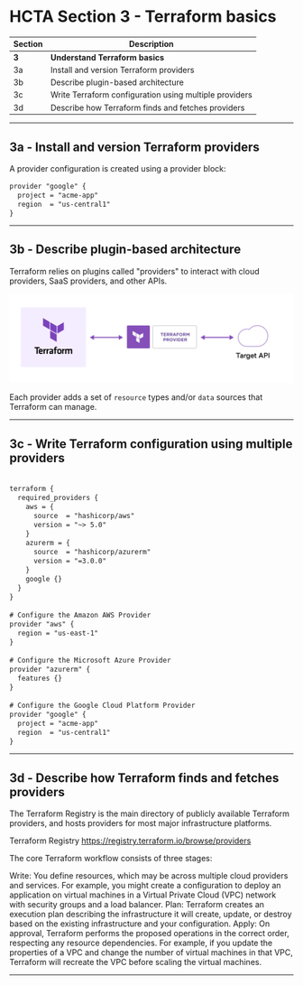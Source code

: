 # HCTA Section 3 - Terraform basics

Section | Description |
------- | ----------- |  
**3**	| **Understand Terraform basics**
3a | Install and version Terraform providers
3b | Describe plugin-based architecture
3c | Write Terraform configuration using multiple providers
3d | Describe how Terraform finds and fetches providers

---  

## 3a	- Install and version Terraform providers

A provider configuration is created using a provider block:

```hcl
provider "google" {
  project = "acme-app"
  region  = "us-central1"
}
```

---  

## 3b	- Describe plugin-based architecture

Terraform relies on plugins called "providers" to interact with cloud providers, SaaS providers, and other APIs.

![Terraform Providers](../../images/tf-provider.webp)

Each provider adds a set of `resource` types and/or `data` sources that Terraform can manage.

---  

## 3c	- Write Terraform configuration using multiple providers

```hcl

terraform {
  required_providers {
    aws = {
      source  = "hashicorp/aws"
      version = "~> 5.0"
    }
    azurerm = {
      source  = "hashicorp/azurerm"
      version = "=3.0.0"
    }
    google {}
  }
}

# Configure the Amazon AWS Provider
provider "aws" {
  region = "us-east-1"
}

# Configure the Microsoft Azure Provider
provider "azurerm" {
  features {}
}

# Configure the Google Cloud Platform Provider
provider "google" {
  project = "acme-app"
  region  = "us-central1"
}
```

---  

## 3d	- Describe how Terraform finds and fetches providers

The Terraform Registry is the main directory of publicly available Terraform providers, and hosts providers for most major infrastructure platforms.

Terraform Registry
https://registry.terraform.io/browse/providers

The core Terraform workflow consists of three stages:

Write: You define resources, which may be across multiple cloud providers and services. For example, you might create a configuration to deploy an application on virtual machines in a Virtual Private Cloud (VPC) network with security groups and a load balancer.
Plan: Terraform creates an execution plan describing the infrastructure it will create, update, or destroy based on the existing infrastructure and your configuration.
Apply: On approval, Terraform performs the proposed operations in the correct order, respecting any resource dependencies. For example, if you update the properties of a VPC and change the number of virtual machines in that VPC, Terraform will recreate the VPC before scaling the virtual machines.

---  
